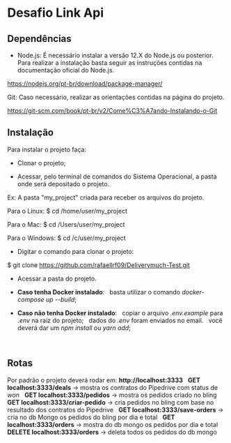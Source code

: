 # Desafio Link Api

## Dependências

-   Node.js:
É necessário instalar a versão 12.X do Node.js ou posterior.
Para realizar a instalação basta seguir as instruções contidas na documentação oficial do Node.js.

https://nodejs.org/pt-br/download/package-manager/

Git:
Caso necessário, realizar as orientações contidas na página do projeto.

https://git-scm.com/book/pt-br/v2/Come%C3%A7ando-Instalando-o-Git


## Instalação

Para instalar o projeto faça:
&nbsp;

-   Clonar o projeto;
&nbsp;

-   Acessar, pelo terminal de comandos do Sistema Operacional, a pasta onde será depositado o projeto.
&nbsp;

Ex: A pasta "my_project" criada para receber os arquivos do projeto.
&nbsp;

Para o Linux:
$ cd /home/user/my_project
&nbsp;

Para o Mac:
$ cd /Users/user/my_project
&nbsp;

Para o Windows:
$ cd /c/user/my_project
&nbsp;

-   Digitar o comando para clonar o projeto:
&nbsp;

$ git clone https://github.com/rafaellrf09/Deliverymuch-Test.git
&nbsp;

-   Acessar a pasta do projeto.
&nbsp;

-   **Caso tenha Docker instalado**:
&nbsp;
        basta utilizar o comando *docker-compose up --build*;
&nbsp;

-   **Caso não tenha Docker instalado**:
&nbsp;
        copiar o arquivo *.env.example* para *.env* na raiz do projeto;
&nbsp;
        dados do *.env* foram enviados no email.
&nbsp;
        você deverá dar um *npm install* ou *yarn add*;
&nbsp;

&nbsp;
## Rotas
Por padrão o projeto deverá rodar em: **http://localhost:3333**
&nbsp;
**GET localhost:3333/deals** -> mostra os contratos do Pipedrive com status de *won*
&nbsp;
**GET localhost:3333/pedidos** -> mostra os pedidos criado no bling
&nbsp;
**GET localhost:3333/criar-pedido** -> cria pedidos no bling com base no resultado dos contratos do Pipedrive
&nbsp;
**GET localhost:3333/save-orders** -> cria no db Mongo os pedidos do bling por dia e total
&nbsp;
**GET localhost:3333/orders** -> mostra do db mongo os pedidos por dia e total
&nbsp;
**DELETE localhost:3333/orders** -> deleta todos os pedidos do db mongo


